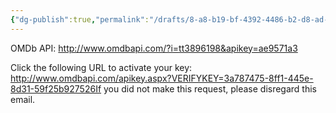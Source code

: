 ```yaml
---
{"dg-publish":true,"permalink":"/drafts/8-a8-b19-bf-4392-4486-b2-d8-ad-09-f1-cab-991/","dgHomeLink":true,"dgPassFrontmatter":false}
---
```


OMDb API: http://www.omdbapi.com/?i=tt3896198&apikey=ae9571a3

Click the following URL to activate your key: http://www.omdbapi.com/apikey.aspx?VERIFYKEY=3a787475-8ff1-445e-8d31-59f25b927526If you did not make this request, please disregard this email.

